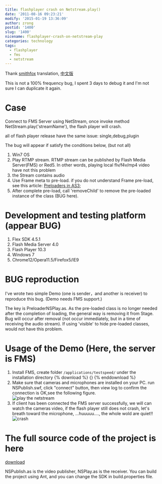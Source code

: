 ```yaml
---
title: flashplayer crash on Netstream.play()
date: '2011-08-16 09:23:21'
modify: '2015-01-19 13:36:09'
author: zrong
postid: '1400'
slug: '1400'
nicename: flashplayer-crash-on-netstream-play
categories: technology
tags:
  - flashplayer
  - fms
  - netstream
---
```


Thank [smithfox](http://smithfox.com/) translation, [中文版](http://blog.zengrong.net/post/1390.html "FlashPlayer在执行NetStream.play的时候崩溃的解决办法")

This is not a 100% frequency bug, I spent 3 days to debug it and I'm not sure I can duplicate it again.

# Case

Connect to FMS Server using NetStream, once invoke method NetStream.play('streamName'), the flash player will crash.

all of flash player release have the same issue: single,debug,plugin

The bug will appear if satisfy the conditions below, (but not all)

1.  Win7 OS
2.  Play RTMP stream. RTMP stream can be published by Flash Media Server(FMS) or Red5. In other words, playing local flv/f4v/mp4 video have not this problem
3.  the Stream contains audio
4.  Use Frame meta to pre-load. if you do not understand Frame pre-load, see this article: [Preloaders in AS3](http://www.bit-101.com/blog/?p=946);
5.  After complete pre-load, call 'removeChild' to remove the pre-loaded instance of the class (BUG here).

# Development and testing platform (appear BUG)

1.  Flex SDK 4.5.1
2.  Flash Media Server 4.0
3.  Flash Player 10.3
4.  Windows 7
5.  Chrome12/Opera11.5/Firefox5/IE9

<!--more-->

# BUG reproduction

I've wrote two simple Demo (one is sender，and another is receiver) to reproduce this bug. (Demo needs FMS support.)

The key is PreloaderNSPlay.as. As the pre-loaded class is no longer needed after the completion of loading, the general way is removing it from Stage. Bug will occur after removal (not occur immediately, but in a time of receiving the audio stream). If using 'visible' to hide pre-loaded classes, would not have this problem.

# Usage of the Demo (Here, the server is FMS)

1.  Install FMS, create folder `/applications/testspeed/` under the installation directory
{% download %}
{}
{% enddownload %}
3.  Make sure that cameras and microphones are installed on your PC. run NSPublish.swf, click "connect" button, then view log to confirm the connection is OK,see the following figure.  
	![play the netstream](/uploads/2011/07/nspub.png)
4.  If client has been connected the FMS server successfully, we will can watch the cameras video, if the flash player still does not crash, let's breath toward the microphone, ...huuuuu...., the whole wold are quiet!!  
    ![crash](/uploads/2011/07/nsplay.png)

# The full source code of the project is here

[download][2]

NSPublish.as is the video publisher, NSPlay.as is the receiver. You can build the project using Ant, and you can change the SDK in build.properties file.

[1]: https://github.com/zrong/blog/tree/master/media/2011/07/flashplayer_crash_on_netstream_play/bin
[2]: https://github.com/zrong/blog/tree/master/media/2011/07/flashplayer_crash_on_netstream_play
